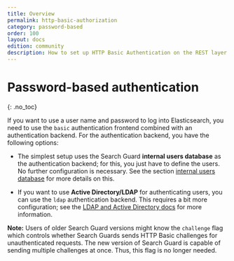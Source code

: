 ```yaml
---
title: Overview
permalink: http-basic-authorization
category: password-based
order: 100
layout: docs
edition: community
description: How to set up HTTP Basic Authentication on the REST layer of Elasticsearch with Search Guard.
---
```

<!---
Copyright 2022 floragunn GmbH
-->

# Password-based authentication
{: .no_toc}

If you want to use a user name and password to log into Elasticsearch, you need to use the `basic` authentication frontend combined with an authentication backend. For the authentication backend, you have the following options:

* The simplest setup uses the Search Guard **internal users database** as the authentication backend; for this, you just have to define the users. No further configuration is necessary. See the section [internal users database](internalusers.md) for more details on this.

* If you want to use **Active Directory/LDAP** for authenticating users, you can use the `ldap` authentication backend. This requires a bit more configuration; see the [LDAP and Active Directory docs](../_docs_auth_auth/auth_auth_ldap.md) for more information.

**Note:** Users of older Search Guard versions might know the `challenge` flag which controls whether Search Guards sends HTTP Basic challenges for unauthenticated requests. The new version of Search Guard is capable of sending multiple challenges at once. Thus, this flag is no longer needed.

